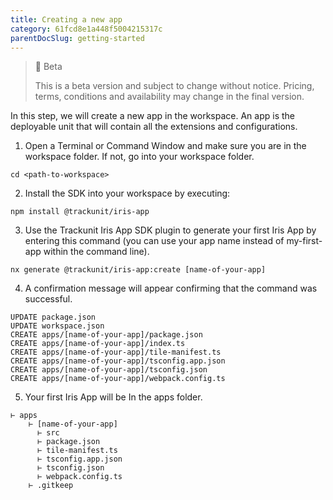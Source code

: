 ```yaml
---
title: Creating a new app
category: 61fcd8e1a448f5004215317c
parentDocSlug: getting-started
---
```


> 🚧 Beta
> 
> This is a beta version and subject to change without notice. Pricing, terms, conditions and availability may change in the final version.

In this step, we will create a new app in the workspace. An app is the deployable unit that will contain all the extensions and configurations.

1. Open a Terminal or Command Window and make sure you are in the workspace folder. If not, go into your workspace folder.

```
cd <path-to-workspace>
```



2. Install the SDK into your workspace by executing:

```
npm install @trackunit/iris-app
```



3. Use the Trackunit Iris App SDK plugin to generate your first Iris App by entering this command (you can use your app name instead of my-first-app within the command line).

```
nx generate @trackunit/iris-app:create [name-of-your-app]
```



4. A confirmation message will appear confirming that the command was successful.  

```
UPDATE package.json
UPDATE workspace.json
CREATE apps/[name-of-your-app]/package.json
CREATE apps/[name-of-your-app]/index.ts
CREATE apps/[name-of-your-app]/tile-manifest.ts
CREATE apps/[name-of-your-app]/tsconfig.app.json
CREATE apps/[name-of-your-app]/tsconfig.json
CREATE apps/[name-of-your-app]/webpack.config.ts
```



5. Your first Iris App will be In the apps folder. 

```
⊢ apps
	⊢ [name-of-your-app]
      ⊢ src
      ⊢ package.json
      ⊢ tile-manifest.ts
      ⊢ tsconfig.app.json
      ⊢ tsconfig.json
      ⊢ webpack.config.ts
   	⊢ .gitkeep
```
